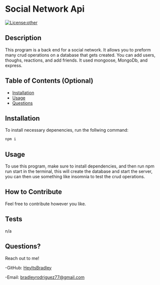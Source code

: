 # Social Network Api

[![License:other](https://img.shields.io/badge/License-other-blue.svg)](https://opensource.org/licenses/other)

## Description

This program is a back end for a social network. It allows you to preform many crud operations on a database that gets created. You can add users, thoughs, reactions, and add friends. It used mongoose, MongoDb, and express.

## Table of Contents (Optional)

- [Installation](#installation)
- [Usage](#usage)
- [Questions](#questions)

## Installation

To install necessary depenencies, run the follwing command:

```md
npm i
```

## Usage

To use this program, make sure to install dependencies, and then run npm run start in the terminal, this will create the database and start the server, you can then use something like insomnia to test the crud operations.

## How to Contribute

Feel free to contribute however you like.

## Tests

n/a

## Questions?

Reach out to me!

-GitHub: [HeyItsBradley](https://github.com/HeyItsBradley)

-Email: bradleyrodriguez77@gmail.com
